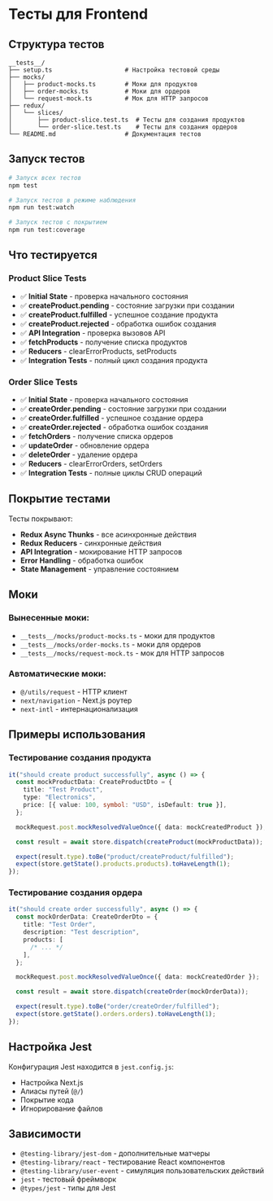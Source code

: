 # Тесты для Frontend

## Структура тестов

```
__tests__/
├── setup.ts                    # Настройка тестовой среды
├── mocks/
│   ├── product-mocks.ts        # Моки для продуктов
│   ├── order-mocks.ts          # Моки для ордеров
│   └── request-mock.ts         # Мок для HTTP запросов
├── redux/
│   └── slices/
│       ├── product-slice.test.ts  # Тесты для создания продуктов
│       └── order-slice.test.ts    # Тесты для создания ордеров
└── README.md                   # Документация тестов
```

## Запуск тестов

```bash
# Запуск всех тестов
npm test

# Запуск тестов в режиме наблюдения
npm run test:watch

# Запуск тестов с покрытием
npm run test:coverage
```

## Что тестируется

### Product Slice Tests

- ✅ **Initial State** - проверка начального состояния
- ✅ **createProduct.pending** - состояние загрузки при создании
- ✅ **createProduct.fulfilled** - успешное создание продукта
- ✅ **createProduct.rejected** - обработка ошибок создания
- ✅ **API Integration** - проверка вызовов API
- ✅ **fetchProducts** - получение списка продуктов
- ✅ **Reducers** - clearErrorProducts, setProducts
- ✅ **Integration Tests** - полный цикл создания продукта

### Order Slice Tests

- ✅ **Initial State** - проверка начального состояния
- ✅ **createOrder.pending** - состояние загрузки при создании
- ✅ **createOrder.fulfilled** - успешное создание ордера
- ✅ **createOrder.rejected** - обработка ошибок создания
- ✅ **fetchOrders** - получение списка ордеров
- ✅ **updateOrder** - обновление ордера
- ✅ **deleteOrder** - удаление ордера
- ✅ **Reducers** - clearErrorOrders, setOrders
- ✅ **Integration Tests** - полные циклы CRUD операций

## Покрытие тестами

Тесты покрывают:

- **Redux Async Thunks** - все асинхронные действия
- **Redux Reducers** - синхронные действия
- **API Integration** - мокирование HTTP запросов
- **Error Handling** - обработка ошибок
- **State Management** - управление состоянием

## Моки

### Вынесенные моки:

- `__tests__/mocks/product-mocks.ts` - моки для продуктов
- `__tests__/mocks/order-mocks.ts` - моки для ордеров
- `__tests__/mocks/request-mock.ts` - мок для HTTP запросов

### Автоматические моки:

- `@/utils/request` - HTTP клиент
- `next/navigation` - Next.js роутер
- `next-intl` - интернационализация

## Примеры использования

### Тестирование создания продукта

```typescript
it("should create product successfully", async () => {
  const mockProductData: CreateProductDto = {
    title: "Test Product",
    type: "Electronics",
    price: [{ value: 100, symbol: "USD", isDefault: true }],
  };

  mockRequest.post.mockResolvedValueOnce({ data: mockCreatedProduct });

  const result = await store.dispatch(createProduct(mockProductData));

  expect(result.type).toBe("product/createProduct/fulfilled");
  expect(store.getState().products.products).toHaveLength(1);
});
```

### Тестирование создания ордера

```typescript
it("should create order successfully", async () => {
  const mockOrderData: CreateOrderDto = {
    title: "Test Order",
    description: "Test description",
    products: [
      /* ... */
    ],
  };

  mockRequest.post.mockResolvedValueOnce({ data: mockCreatedOrder });

  const result = await store.dispatch(createOrder(mockOrderData));

  expect(result.type).toBe("order/createOrder/fulfilled");
  expect(store.getState().orders.orders).toHaveLength(1);
});
```

## Настройка Jest

Конфигурация Jest находится в `jest.config.js`:

- Настройка Next.js
- Алиасы путей (`@/`)
- Покрытие кода
- Игнорирование файлов

## Зависимости

- `@testing-library/jest-dom` - дополнительные матчеры
- `@testing-library/react` - тестирование React компонентов
- `@testing-library/user-event` - симуляция пользовательских действий
- `jest` - тестовый фреймворк
- `@types/jest` - типы для Jest
